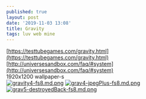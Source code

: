 ```yaml
---
published: true
layout: post
date: '2019-11-03 13:08'
title: Gravity
tags: luv web mine
---
```

[https://testtubegames.com/gravity.html](https://testtubegames.com/gravity.html)  
[http://universesandbox.com/faq/#system](http://universesandbox.com/faq/#system)  
1920x1200 wallpaper-s    
[![gravity4-fs8.md.png](https://cdn.scrot.moe/images/2019/11/03/gravity4-fs8.md.png)](https://cdn.scrot.moe/images/2019/11/03/gravity4-fs8.png)
[![grav4-jpegPlus-fs8.md.png](https://cdn.scrot.moe/images/2019/11/03/grav4-jpegPlus-fs8.md.png)](https://cdn.scrot.moe/images/2019/11/03/grav4-jpegPlus-fs8.png)
[![grav5-destroyedBack-fs8.md.png](https://cdn.scrot.moe/images/2019/11/03/grav5-destroyedBack-fs8.md.png)](https://cdn.scrot.moe/images/2019/11/03/grav5-destroyedBack-fs8.png)
